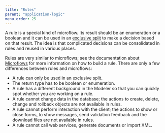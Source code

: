 ```yaml
---
title: "Rules"
parent: "application-logic"
menu_order: 25
---
```



A rule is a special kind of microflow. Its result should be an enumeration or a boolean and it can be used in an [exclusive split](exclusive-split) to make a decision based on that result. The idea is that complicated decisions can be consolidated in rules and reused in various places.

Rules are very similar to microflows; see the documentation about [Microflows](microflows) for more information on how to build a rule. There are only a few differences between rules and microflows:

*   A rule can only be used in an exclusive split.
*   The return type has to be boolean or enumeration.
*   A rule has a different background in the Modeler so that you can quickly spot whether you are working on a rule.
*   A rule cannot change data in the database; the actions to create, delete, change and rollback objects are not available in rules.
*   A rule cannot perform interaction with the client; the actions to show or close forms, to show messages, send validation feedback and the download files are not available in rules.
*   A rule cannot call web services, generate documents or import XML.

